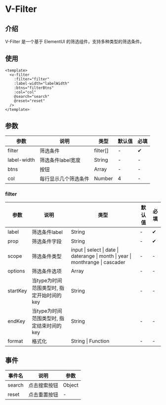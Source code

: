 # V-Filter

## 介绍

V-Filter 是一个基于 ElementUI 的筛选组件，支持多种类型的筛选条件。

## 使用

```vue
<template>
  <v-filter
    :filter="filter"
    :label-width="labelWidth"
    :btns="filterBtns"
    :col="col"
    @search="search"
    @reset="reset"
  />
</template>
```

## 参数

| 参数 | 说明 | 类型       | 默认值 | 必填 |
| --- | --- |----------| --- | -- |
| filter | 筛选条件 | filter[] | - | &#10004; |
| label-width | 筛选条件label宽度 | String   | - | - |
| btns | 按钮 | Array    | - | - |
| col | 每行显示几个筛选条件 | Number   | 4 | - |

### filter

| 参数       | 说明                        | 类型                                                                              | 默认值 | 必填       |
|----------|---------------------------|---------------------------------------------------------------------------------| --- |----------|
| label    | 筛选条件label                 | String                                                                          | - | &#10004; |
| prop     | 筛选条件字段                    | String                                                                          | - | &#10004; |
| scope    | 筛选条件类型                    | input \| select \| date \| daterange \| month \| year \| monthrange \| cascader | - | -        |
| options  | 筛选条件选项                    | Array                                                                           | - | -        | - |
| startKey | 当type为时间范围类型时, 指定开始时间的key | String                                                                          | - | -        | - |
| endKey   | 当type为时间范围类型时, 指定结束时间的key | String                                                                          | - | -        | - |
| format   | 格式化                       | String \| Function                                                              | - | -        | - |


## 事件

| 事件名 | 说明 | 参数     |
| --- | --- |--------|
| search | 点击搜索按钮 | Object |
| reset | 点击重置按钮 | -      |
